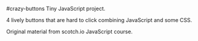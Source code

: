 #crazy-buttons
Tiny JavaScript project.

4 lively buttons that are hard to click combining JavaScript and some CSS.

Original material from scotch.io JavaScript course.
